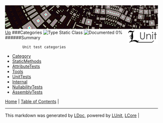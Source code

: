 ![](../Content/LUnit-banner-small.png "")
[<img align="right" src="../Content/LUnit-logo-small.png">](../../README.md)
[Up](../LUnit.md)
###Categories
![Type Static Class](http://b.repl.ca/v1/Type-Static%20Class-lightgrey.png "") ![Documented 0%](http://b.repl.ca/v1/Documented-0%25-red.png "")
######Summary

            Unit test categories
            
 - [Category](Categories_Category.md)
 - [StaticMethods](Categories_StaticMethods.md)
 - [AttributeTests](Categories_AttributeTests.md)
 - [Tools](Categories_Tools.md)
 - [UnitTests](Categories_UnitTests.md)
 - [Internal](Categories_Internal.md)
 - [NullabilityTests](Categories_NullabilityTests.md)
 - [AssemblyTests](Categories_AssemblyTests.md)

[Home](../../README.md) | [Table of Contents](../../TableOfContents.md) | 

---

This markdown was generated by [LDoc](https://github.com/CodeSingularity/LDoc), powered by [LUnit](https://github.com/CodeSingularity/LUnit), [LCore](https://github.com/CodeSingularity/LCore) | 

